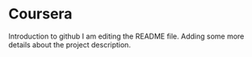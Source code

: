 # Coursera
Introduction to github
I am editing the README file. Adding some more details about the project description.

